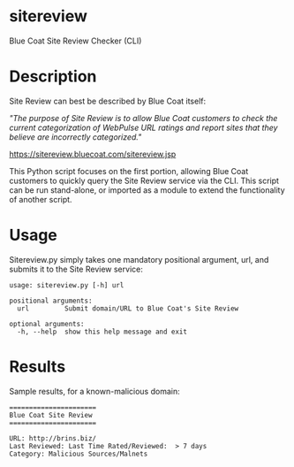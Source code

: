 # sitereview
Blue Coat Site Review Checker (CLI)

# Description

Site Review can best be described by Blue Coat itself:

*"The purpose of Site Review is to allow Blue Coat customers to check the current categorization of WebPulse URL ratings and report sites that they believe are incorrectly categorized."*

https://sitereview.bluecoat.com/sitereview.jsp

This Python script focuses on the first portion, allowing Blue Coat customers to quickly query the Site Review service via the CLI. This script can be run stand-alone, or imported as a module to extend the functionality of another script.

# Usage

Sitereview.py simply takes one mandatory positional argument, url, and submits it to the Site Review service:

```
usage: sitereview.py [-h] url

positional arguments:
  url         Submit domain/URL to Blue Coat's Site Review

optional arguments:
  -h, --help  show this help message and exit
```

# Results

Sample results, for a known-malicious domain:

```
======================
Blue Coat Site Review
======================

URL: http://brins.biz/
Last Reviewed: Last Time Rated/Reviewed:  > 7 days
Category: Malicious Sources/Malnets
```

